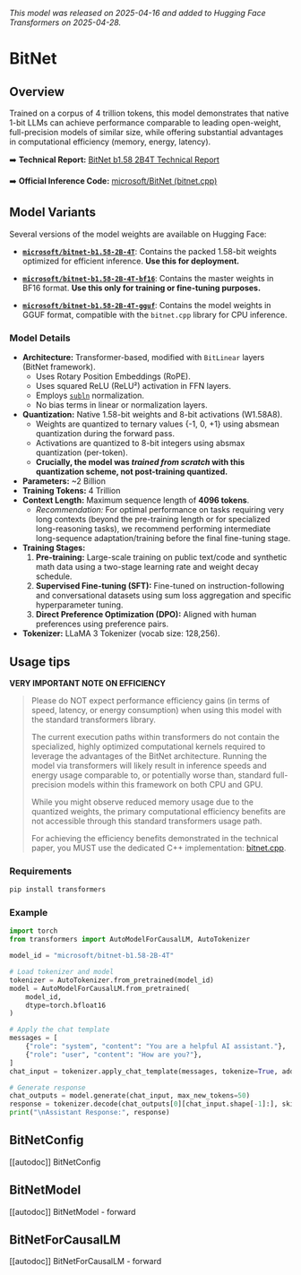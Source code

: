 <!--Copyright 2025 The BitNet Team and The HuggingFace Team. All rights reserved.

Licensed under the Apache License, Version 2.0 (the "License"); you may not use this file except in compliance with
the License. You may obtain a copy of the License at

http://www.apache.org/licenses/LICENSE-2.0

Unless required by applicable law or agreed to in writing, software distributed under the License is distributed on
an "AS IS" BASIS, WITHOUT WARRANTIES OR CONDITIONS OF ANY KIND, either express or implied. See the License for the
specific language governing permissions and limitations under the License.

⚠️ Note that this file is in Markdown but contain specific syntax for our doc-builder (similar to MDX) that may not be
rendered properly in your Markdown viewer.

-->
*This model was released on 2025-04-16 and added to Hugging Face Transformers on 2025-04-28.*

# BitNet

## Overview

Trained on a corpus of 4 trillion tokens, this model demonstrates that native 1-bit LLMs can achieve performance comparable to leading open-weight, full-precision models of similar size, while offering substantial advantages in computational efficiency (memory, energy, latency).

➡️ **Technical Report:** [BitNet b1.58 2B4T Technical Report](https://huggingface.co/papers/2504.12285)

➡️ **Official Inference Code:** [microsoft/BitNet (bitnet.cpp)](https://github.com/microsoft/BitNet)

## Model Variants

Several versions of the model weights are available on Hugging Face:

* [**`microsoft/bitnet-b1.58-2B-4T`**](https://huggingface.co/microsoft/bitnet-b1.58-2B-4T): Contains the packed 1.58-bit weights optimized for efficient inference. **Use this for deployment.**

* [**`microsoft/bitnet-b1.58-2B-4T-bf16`**](https://huggingface.co/microsoft/bitnet-b1.58-2B-4T-bf16): Contains the master weights in BF16 format. **Use this only for training or fine-tuning purposes.**

* [**`microsoft/bitnet-b1.58-2B-4T-gguf`**](https://huggingface.co/microsoft/bitnet-b1.58-2B-4T-gguf): Contains the model weights in GGUF format, compatible with the `bitnet.cpp` library for CPU inference.


### Model Details


* **Architecture:** Transformer-based, modified with `BitLinear` layers (BitNet framework).
    * Uses Rotary Position Embeddings (RoPE).
    * Uses squared ReLU (ReLU²) activation in FFN layers.
    * Employs [`subln`](https://proceedings.mlr.press/v202/wang23u.html) normalization.
    * No bias terms in linear or normalization layers.
* **Quantization:** Native 1.58-bit weights and 8-bit activations (W1.58A8).
    * Weights are quantized to ternary values {-1, 0, +1} using absmean quantization during the forward pass.
    * Activations are quantized to 8-bit integers using absmax quantization (per-token).
    * **Crucially, the model was *trained from scratch* with this quantization scheme, not post-training quantized.**
* **Parameters:** ~2 Billion
* **Training Tokens:** 4 Trillion
*   **Context Length:** Maximum sequence length of **4096 tokens**.
    *   *Recommendation:* For optimal performance on tasks requiring very long contexts (beyond the pre-training length or for specialized long-reasoning tasks), we recommend performing intermediate long-sequence adaptation/training before the final fine-tuning stage.
* **Training Stages:**
    1.  **Pre-training:** Large-scale training on public text/code and synthetic math data using a two-stage learning rate and weight decay schedule.
    2.  **Supervised Fine-tuning (SFT):** Fine-tuned on instruction-following and conversational datasets using sum loss aggregation and specific hyperparameter tuning.
    3.  **Direct Preference Optimization (DPO):** Aligned with human preferences using preference pairs.
* **Tokenizer:** LLaMA 3 Tokenizer (vocab size: 128,256).


## Usage tips


**VERY IMPORTANT NOTE ON EFFICIENCY**

> Please do NOT expect performance efficiency gains (in terms of speed, latency, or energy consumption) when using this model with the standard transformers library.
>
> The current execution paths within transformers do not contain the specialized, highly optimized computational kernels required to leverage the advantages of the BitNet architecture. Running the model via transformers will likely result in inference speeds and energy usage comparable to, or potentially worse than, standard full-precision models within this framework on both CPU and GPU.
>
> While you might observe reduced memory usage due to the quantized weights, the primary computational efficiency benefits are not accessible through this standard transformers usage path.
>
> For achieving the efficiency benefits demonstrated in the technical paper, you MUST use the dedicated C++ implementation: [bitnet.cpp](https://github.com/microsoft/BitNet).

### Requirements

```bash
pip install transformers
```

### Example

```python
import torch
from transformers import AutoModelForCausalLM, AutoTokenizer

model_id = "microsoft/bitnet-b1.58-2B-4T"

# Load tokenizer and model
tokenizer = AutoTokenizer.from_pretrained(model_id)
model = AutoModelForCausalLM.from_pretrained(
    model_id,
    dtype=torch.bfloat16
)

# Apply the chat template
messages = [
    {"role": "system", "content": "You are a helpful AI assistant."},
    {"role": "user", "content": "How are you?"},
]
chat_input = tokenizer.apply_chat_template(messages, tokenize=True, add_generation_prompt=True, return_tensors="pt").to(model.device)

# Generate response
chat_outputs = model.generate(chat_input, max_new_tokens=50)
response = tokenizer.decode(chat_outputs[0][chat_input.shape[-1]:], skip_special_tokens=True) # Decode only the response part
print("\nAssistant Response:", response)
```


## BitNetConfig

[[autodoc]] BitNetConfig

## BitNetModel

[[autodoc]] BitNetModel
    - forward

## BitNetForCausalLM

[[autodoc]] BitNetForCausalLM
    - forward
